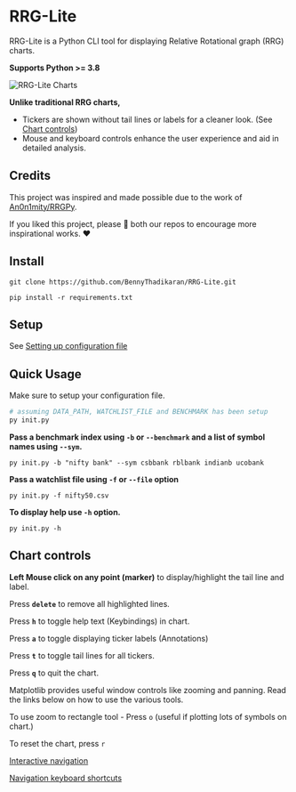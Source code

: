 # RRG-Lite

RRG-Lite is a Python CLI tool for displaying Relative Rotational graph (RRG) charts.

**Supports Python >= 3.8**

![RRG-Lite Charts](https://res.cloudinary.com/doyu4uovr/image/upload/s--fElRzmKh--/c_scale,f_auto,w_800/v1730368322/RRG-Lite/RRG-Lite-main_wrkwjk.png)

**Unlike traditional RRG charts,**

- Tickers are shown without tail lines or labels for a cleaner look. (See [Chart controls](#chart-controls))
- Mouse and keyboard controls enhance the user experience and aid in detailed analysis.

## Credits

This project was inspired and made possible due to the work of [An0n1mity/RRGPy](https://github.com/An0n1mity/RRGPy).

If you liked this project, please :star2: both our repos to encourage more inspirational works. :heart:

## Install

`git clone https://github.com/BennyThadikaran/RRG-Lite.git`

`pip install -r requirements.txt`

## Setup

See [Setting up configuration file](https://github.com/BennyThadikaran/RRG-Lite/wiki/Setup)

## Quick Usage

Make sure to setup your configuration file.

```bash
# assuming DATA_PATH, WATCHLIST_FILE and BENCHMARK has been setup
py init.py
```

**Pass a benchmark index using `-b` or `--benchmark` and a list of symbol names using `--sym`.**

`py init.py -b "nifty bank" --sym csbbank rblbank indianb ucobank`

**Pass a watchlist file using `-f` or `--file` option**

`py init.py -f nifty50.csv`

**To display help use `-h` option.**

`py init.py -h`

## Chart controls

**Left Mouse click on any point (marker)** to display/highlight the tail line and label.

Press **`delete`** to remove all highlighted lines.

Press **`h`** to toggle help text (Keybindings) in chart.

Press **`a`** to toggle displaying ticker labels (Annotations)

Press **`t`** to toggle tail lines for all tickers.

Press **`q`** to quit the chart.

Matplotlib provides useful window controls like zooming and panning. Read the links below on how to use the various tools.

To use zoom to rectangle tool - Press `o` (useful if plotting lots of symbols on chart.)

To reset the chart, press `r`

[Interactive navigation](https://matplotlib.org/stable/users/explain/figure/interactive.html#interactive-navigation)

[Navigation keyboard shortcuts](https://matplotlib.org/stable/users/explain/figure/interactive.html#navigation-keyboard-shortcuts)
